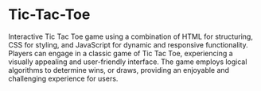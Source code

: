 # Tic-Tac-Toe
Interactive Tic Tac Toe game using a combination of HTML for structuring, CSS for styling, and JavaScript for dynamic and responsive functionality. Players can engage in a classic game of Tic Tac Toe, experiencing a visually appealing and user-friendly interface. The game employs logical algorithms to determine wins, or draws, providing an enjoyable and challenging experience for users.
